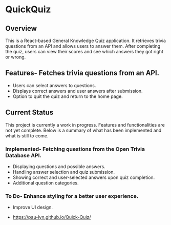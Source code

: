 # QuickQuiz

## Overview

This is a React-based General Knowledge Quiz application. It retrieves trivia questions from an API and allows users to answer them. After completing the quiz, users can view their scores and see which answers they got right or wrong.

## Features- Fetches trivia questions from an API.

- Users can select answers to questions.
- Displays correct answers and user answers after submission.
- Option to quit the quiz and return to the home page.

## Current Status

This project is currently a work in progress. Features and functionalities are not yet complete. Below is a summary of what has been implemented and what is still to come.

### Implemented- Fetching questions from the Open Trivia Database API.

- Displaying questions and possible answers.
- Handling answer selection and quiz submission.
- Showing correct and user-selected answers upon quiz completion.
- Additional question categories.

### To Do- Enhance styling for a better user experience.

- Improve UI design.

- https://pau-lyn.github.io/Quick-Quiz/
